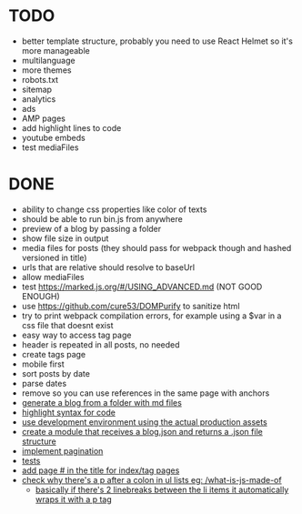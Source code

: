 # TODO
-   better template structure, probably you need to use React Helmet so it's more manageable
-   multilanguage
-   more themes
-   robots.txt
-   sitemap
-   analytics
-   ads
-   AMP pages
-   add highlight lines to code
-   youtube embeds
-   test mediaFiles

# DONE
-   ability to change css properties like color of texts
-   should be able to run bin.js from anywhere
-   preview of a blog by passing a folder
-   show file size in output
-   media files for posts (they should pass for webpack though and hashed versioned in title)
-   urls that are relative should resolve to baseUrl
-   allow mediaFiles
-   test https://marked.js.org/#/USING_ADVANCED.md (NOT GOOD ENOUGH)
-   use https://github.com/cure53/DOMPurify to sanitize html
-   try to print webpack compilation errors, for example using a $var in a css file that doesnt exist
-   easy way to access tag page
-   header is repeated in all posts, no needed
-   create tags page
-   mobile first
-   sort posts by date
-   parse dates
-   remove <base> so you can use references in the same page with anchors<a href="#title">
-   generate a blog from a folder with md files
-   highlight syntax for code
-   use development environment using the actual production assets
-   create a module that receives a blog.json and returns a .json file structure
-   implement pagination
-   tests
-   add page # in the title for index/tag pages
-   check why there's a p after a colon in ul lists eg: /what-is-js-made-of
    -   basically if there's 2 linebreaks between the li items it automatically wraps it with a p tag
